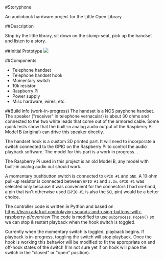 #Storyphone

An audiobook hardware project for the Little Open Library

##Description

Stop by the little library, sit down on the stump-seat, pick up the handset and listen to a story.

##Initial Prototype
![](https://?)

##Components
* Telephone handset
* Telephone handset hook
* Momentary switch
* 10k resistor
* Raspberry Pi 
* Power supply
* Misc hardware, wires, etc.

##Build Info (work-in-progress)
The handset is a NOS payphone handset.  The speaker ("receiver" in telephone vernacular) is about 30 ohms and connected to the two white leads that come out of the armored cable.  Some quick tests show that the built-in analog audio output of the Raspberry Pi Model B (original) can drive this speaker directly.

The handset hook is a custom 3D printed part.  It will need to incorporate a switch connected to the GPIO on the Raspberry Pi to control the audio playback software.  The model for this part is a work in progress...

The Raspberry Pi used in this project is an old Model B, any model with built-in analog audio out should work.

A momentary pushbutton switch is connected to `GPIO #1` and `GND`.  A 10 ohm pull-up resistor is connected between `GPIO #1` and `3.3v`.  `GPIO #1` was selected only because it was convenient for the connectors I had on-hand, a pin that isn't otherwise used (`GPIO #1` is also the `SCL` pin) would be a better choice.

The controller code is written in Python and based on https://learn.adafruit.com/playing-sounds-and-using-buttons-with-raspberry-pi/overview  The code is modified to use `subprocess.Popen()` so we can stop & restart playback when the hook switch is toggled.

Currently when the momentary switch is toggled, playback begins.  If playback is in-progress, toggling the switch will stop playback.  Once the hook is working this behavior will be modified to fit the appropriate on and off-hook states of the switch (I'm not sure yet if on hook will place the switch in the "closed" or "open" position).
